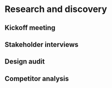 # Research and discovery

## Kickoff meeting

## Stakeholder interviews

## Design audit

## Competitor analysis

